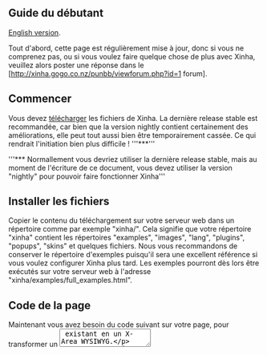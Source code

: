 ## Guide du débutant

[English version](NewbieGuide.html).

Tout d'abord, cette page est régulièrement mise à jour, donc si vous ne comprenez pas, ou si vous voulez faire quelque chose de plus avec Xinha, veuillez alors poster une réponse dans le [http://xinha.gogo.co.nz/punbb/viewforum.php?id=1 forum].

## Commencer

Vous devez [télécharger](DownloadsPage.html) les fichiers de Xinha. La dernière release stable est recommandée, car bien que la version nightly contient certainement des améliorations, elle peut tout aussi bien être temporairement cassée. Ce qui rendrait l'initiation bien plus difficile ! '''***'''

'''*** Normallement vous devriez utiliser la dernière release stable, mais au moment de l'écriture de ce document, vous devez utiliser la version "nightly" pour pouvoir faire fonctionner Xinha'''

## Installer les fichiers

Copier le contenu du téléchargement sur votre serveur web dans un répertoire comme par exemple "xinha/". Cela signifie que votre répertoire "xinha" contient les répertoires "examples", "images", "lang", "plugins", "popups", "skins" et quelques fichiers. Nous vous recommandons de conserver le répertoire d'exemples puisqu'il sera une excellent référence si vous voulez configurer Xinha plus tard. Les exemples pourront dès lors être exécutés sur votre serveur web à l'adresse "xinha/examples/full_examples.html".

## Code de la page

Maintenant vous avez besoin du code suivant sur votre page, pour transformer un <textarea> existant en un X-Area WYSIWYG.

En tout premier lieu, ajouter ce code quelquepart dans votre page (si possible dans la section <head></head> de votre document HTML) :

```
  <script type="text/javascript">
    _editor_url  = "/xinha/"  // (de préférence absolue) URL (incluant le slash de fin) où Xinha est installé
    _editor_lang = "fr";      // Et la langue que nous voulons utiliser dans l'éditeur.
  </script>
  <script type="text/javascript" src="/xinha/XinhaCore.js"></script>
```

Si vous utilisez un répertoire différent, assurez-vous de d'accorder l'url de XinhaCore.js avec ce répertoire d'installation.

Vous aurez également besoin d'un peu de code de configuration inclus également sur la page - il y a deux manière de le faire :


'''1)''' copier le code de configuration ans un fichier appelé "my_config.js" puis inclure ce fichier en utilisant
```
<script type="text/javascript" src="/xinha/my_config.js"></script>
```
 Cela vous permettra d'utiliser plusieurs X-Areas sur différentes pages en leur faisant tous partager la même configuration.

'''2)''' copier le code suivant dans votre page - cela est nécessaire sur chaque page où vous désirez avec un éditeur, et vous permettra de les configurer individuellement. Vous aurez besoin d'encadrer le code suivant par les tags <script type="text/javascript"> </script> si vous utilisez cette deuxième option.

```
    xinha_editors = null;
    xinha_init    = null;
    xinha_config  = null;
    xinha_plugins = null;

    // Contient les names des textareas que nous transformons en éditeurs Xinha
    xinha_init = xinha_init ? xinha_init : function()
    {
      /** ETAPE 1 ***************************************************************
       * Tout d'abord, quels sont les plugins à utiliser avec les éditeurs sur
       * cette page. Liste tous les plugins nécessaires, même si tous les éditeurs
       * n'utilisent pas tous les plugins.
       *
       * La liste des plugins ci-dessous est un bon point de départ, mais si vous
       * préférez commencer avec un éditeur plus simple vous pouvez utiliser ceci
       * 
       * xinha_plugins = xinha_plugins ? xinha_plugins : [ ];
       *
       * ce qui ne chargera aucun plugin supplémentaire.
       ************************************************************************/

      xinha_plugins = xinha_plugins ? xinha_plugins :
      [
       'CharacterMap',
       'ContextMenu',
       'ListType',
       'SpellChecker',
       'Stylist',
       'SuperClean',
       'TableOperations'
      ];
             // CETTE TOUCHE DE JAVASCRIPT CHARGE LES PLUGINS, NE PAS TOUCHER :)
             if(!Xinha.loadPlugins(xinha_plugins, xinha_init)) return;

      /** ETAPE 2 ***************************************************************
       * Maintenant, quels sont les noms (identifiants) des textareas à
       * transformer en éditeurs ?
       ************************************************************************/

      xinha_editors = xinha_editors ? xinha_editors :
      [
        'myTextArea',
        'anotherOne'
      ];

      /** ETAPE 3 ***************************************************************
       * Création d'une configuration par défaut utilisée par tous les éditeurs.
       * Si vous voulez configurer certains éditeurs différement, cela pourra
       * être fait en étape 5.
       *
       * Si vous voulez changer la configuration par défaut vous devez faire
       * quelque chose comme ceci :
       *
       *   xinha_config = new Xinha.Config();
       *   xinha_config.width  = '640px';
       *   xinha_config.height = '420px';
       *
       *************************************************************************/

       xinha_config = xinha_config ? xinha_config() : new Xinha.Config();

      /** ETAPE 4 ***************************************************************
       * Création des éditeurs pour les textareas.
       *
       * Vous pouvez le faire de deux manières, soit
       *
       *   xinha_editors   = Xinha.makeEditors(xinha_editors, xinha_config, xinha_plugins);
       *
       * si vous voulez tous les éditeurs avec les mêmes plugins, SOIT :
       *
       *   xinha_editors = Xinha.makeEditors(xinha_editors, xinha_config);
       *   xinha_editors['myTextArea'].registerPlugins(['Stylist','FullScreen']);
       *   xinha_editors['anotherOne'].registerPlugins(['CSS','SuperClean']);
       *
       * si vous voulez utiliser un jeu différent de plugins par éditeurs.
       ************************************************************************/

      xinha_editors   = Xinha.makeEditors(xinha_editors, xinha_config, xinha_plugins);

      /** ETAPE 5 ***************************************************************
       * Si vous voulez changer les variables de configuration de n'importe lequel
       * des éditeurs, c'est le moment de faire. Vous pouvez par exemple changer
       * la largeur et la hauteur du textarea myTextArea en faisant :
       *
       *   xinha_editors.myTextArea.config.width  = '640px';
       *   xinha_editors.myTextArea.config.height = '480px';
       *
       ************************************************************************/


      /** ETAPE 6 ***************************************************************
       * Fin et "démarrage" des éditeurs. C'est ici que les textareas se
       * transforment en éditeurs Xinha.
       ************************************************************************/

      Xinha.startEditors(xinha_editors);
    }

    window.onload = xinha_init;

```


## Plus de code

Vous devez vous assurer que le tag du textarea a transformer possède un bien un paramètre "id"

```
<textarea id="newbiearea1" name="newbiearea1" rows="10" cols="50" style="width: 100%"></textarea>
```

il peut être le même que le "name" - assurez-vous juste que cet identifiant est unique sur la page !

Maintenant, dans le code copié dans le fichier "my_config.js" (ou dans le <head></head> si vous avez utilisé cette méthode), vous devez éditer l'étape 2 qui liste les éditeurs à transformer.

Dans cet example, deux textareas sont listés : 'myTextArea' et 'anotherOne' - vous devez changer 'myTextArea' en l'ID défini pour votre textarea - dans ce nouvel exemple, nous l'avons appelé 'newbiearea1'. Vous devez également supprimer la référence à 'anotherOne' puisque nous ne transformons que un seul textarea ici ! ('''attention, ici les valeurs sont séparées par des virgules MAIS il n'y a pas de virgule après la dernière valeur'''), votre nouveau code devrait ressembler à ceci :

```
      /** ETAPE 2 ***************************************************************
       * Maintenant, quels sont les noms (identifiants) des textareas à
       * transformer en éditeurs ?
       ************************************************************************/

      xinha_editors = xinha_editors ? xinha_editors :
      [
        'newbiearea1'
      ];
```

## Et voilà !

Votre X-Area apparait maintenant sur la page quand celle-ci a fini de se charger (pas besoin de toucher à la propriété onload du tag <body> puisque window.onload = xinha_init; en prend soin)

Rappelez-vous, si vous avez un quelconque problème, postez une réponse dans le [http://xinha.gogo.co.nz/punbb/viewtopic.php?pid=255#p255 Newbie Guide thread] du forum et nous nous efforçons de trouver une solution et que personne d'autre ne recontre encore cette même difficulté !

